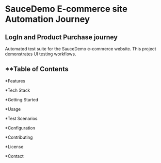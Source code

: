 # SauceDemo E-commerce site Automation Journey

## LogIn and Product Purchase journey

Automated test suite for the SauceDemo e-commerce website. This project demonstrates UI testing workflows.
## **Table of Contents
*Features

*Tech Stack

*Getting Started

*Usage

*Test Scenarios

*Configuration

*Contributing

*License

*Contact

